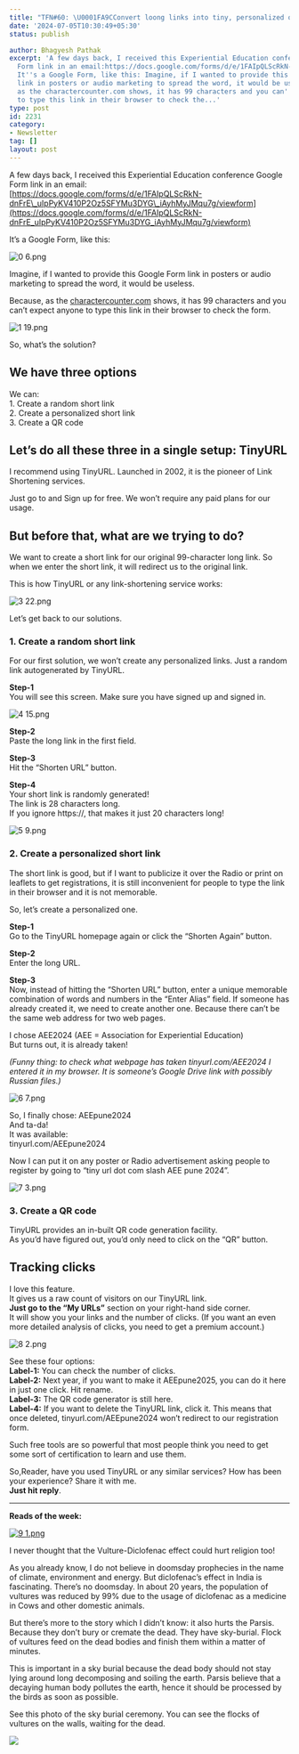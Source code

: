 ```yaml
---
title: "TFN#60: \U0001FA9CConvert loong links into tiny, personalized ones"
date: '2024-07-05T10:30:49+05:30'
status: publish

author: Bhagyesh Pathak
excerpt: 'A few days back, I received this Experiential Education conference Google
  Form link in an email:https://docs.google.com/forms/d/e/1FAIpQLScRkN-dnFrE\_uIpPyKV410P2Oz5SFYMu3DYG\_iAyhMyJMqu7g/viewform
  It''s a Google Form, like this: Imagine, if I wanted to provide this Google Form
  link in posters or audio marketing to spread the word, it would be useless. Because,
  as the charactercounter.com shows, it has 99 characters and you can''t expect anyone
  to type this link in their browser to check the...'
type: post
id: 2231
category:
- Newsletter
tag: []
layout: post
---
```


A few days back, I received this Experiential Education conference Google Form link in an email:  
​[https://docs.google.com/forms/d/e/1FAIpQLScRkN-dnFrE\_uIpPyKV410P2Oz5SFYMu3DYG\_iAyhMyJMqu7g/viewform](https://docs.google.com/forms/d/e/1FAIpQLScRkN-dnFrE_uIpPyKV410P2Oz5SFYMu3DYG_iAyhMyJMqu7g/viewform)​

It’s a Google Form, like this:

![0 6.png](https://embed.filekitcdn.com/e/tkwVjiL2WnM6sb9P2ZThes/t36fCWRfGYGxAG1DUiQeCn)

Imagine, if I wanted to provide this Google Form link in posters or audio marketing to spread the word, it would be useless.

Because, as the [charactercounter.com](https://charactercounter.com/) shows, it has 99 characters and you can’t expect anyone to type this link in their browser to check the form.

![1 19.png](https://embed.filekitcdn.com/e/tkwVjiL2WnM6sb9P2ZThes/uz1Mu2r5FTRib9xvxd5bwb)

So, what’s the solution?

We have three options
---------------------

We can:  
1\. Create a random short link  
2\. Create a personalized short link  
3\. Create a QR code

Let’s do all these three in a single setup: TinyURL
---------------------------------------------------

I recommend using TinyURL. Launched in 2002, it is the pioneer of Link Shortening services.

Just go to  and Sign up for free. We won’t require any paid plans for our usage.

But before that, what are we trying to do?
------------------------------------------

We want to create a short link for our original 99-character long link. So when we enter the short link, it will redirect us to the original link.

This is how TinyURL or any link-shortening service works:

![3 22.png](https://embed.filekitcdn.com/e/tkwVjiL2WnM6sb9P2ZThes/aZELb7ytV8JPBq6HU55MsF)

Let’s get back to our solutions.

### 1. Create a random short link

For our first solution, we won’t create any personalized links. Just a random link autogenerated by TinyURL.

**Step-1**​  
You will see this screen. Make sure you have signed up and signed in.

![4 15.png](https://embed.filekitcdn.com/e/tkwVjiL2WnM6sb9P2ZThes/6aDQXpLwh78TtsXHqKYzkr)

**Step-2**​  
Paste the long link in the first field.

**Step-3**​  
Hit the “Shorten URL” button.

**Step-4**​  
Your short link is randomly generated!  
The link is 28 characters long.  
If you ignore https://, that makes it just 20 characters long!

![5 9.png](https://embed.filekitcdn.com/e/tkwVjiL2WnM6sb9P2ZThes/9Ue3nyyMwuKxxRh3WYgDE2)

### 2. Create a personalized short link

The short link is good, but if I want to publicize it over the Radio or print on leaflets to get registrations, it is still inconvenient for people to type the link in their browser and it is not memorable.

So, let’s create a personalized one.

**Step-1**​  
Go to the TinyURL homepage again or click the “Shorten Again” button.

**Step-2**​  
Enter the long URL.

**Step-3**​  
Now, instead of hitting the “Shorten URL” button, enter a unique memorable combination of words and numbers in the “Enter Alias” field. If someone has already created it, we need to create another one. Because there can’t be the same web address for two web pages.

I chose AEE2024 (AEE = Association for Experiential Education)  
But turns out, it is already taken!

*(Funny thing: to check what webpage has taken tinyurl.com/AEE2024 I entered it in my browser. It is someone’s Google Drive link with possibly Russian files.)*

![6 7.png](https://embed.filekitcdn.com/e/tkwVjiL2WnM6sb9P2ZThes/479Vy3PrsSyH7hvajcs6eL)

So, I finally chose: AEEpune2024  
And ta-da!  
It was available:  
tinyurl.com/AEEpune2024

Now I can put it on any poster or Radio advertisement asking people to register by going to “tiny url dot com slash AEE pune 2024”.

![7 3.png](https://embed.filekitcdn.com/e/tkwVjiL2WnM6sb9P2ZThes/tvcXcTFqcR6ShFFEUDmxv4)

### 3. Create a QR code

TinyURL provides an in-built QR code generation facility.  
As you’d have figured out, you’d only need to click on the “QR” button.

Tracking clicks
---------------

I love this feature.  
It gives us a raw count of visitors on our TinyURL link.  
​**Just go to the “My URLs”** section on your right-hand side corner.  
It will show you your links and the number of clicks. (If you want an even more detailed analysis of clicks, you need to get a premium account.)

![8 2.png](https://embed.filekitcdn.com/e/tkwVjiL2WnM6sb9P2ZThes/eQ4WMdPxhxGSR4Yp33Jcsv)

See these four options:  
​**Label-1:** You can check the number of clicks.  
​**Label-2:** Next year, if you want to make it AEEpune2025, you can do it here in just one click. Hit rename.  
​**Label-3:** The QR code generator is still here.  
​**Label-4:** If you want to delete the TinyURL link, click it. This means that once deleted, tinyurl.com/AEEpune2024 won’t redirect to our registration form.

Such free tools are so powerful that most people think you need to get some sort of certification to learn and use them.

So,Reader, have you used TinyURL or any similar services? How has been your experience? Share it with me.  
​**Just hit reply**.

---

**Reads of the week:**

[![9 1.png](https://embed.filekitcdn.com/e/tkwVjiL2WnM6sb9P2ZThes/4sWa251u7MY5ErgV9Vuzao)](https://www.stoneageherbalist.com/p/how-diclofenac-is-killing-zoroastrianism?utm_source=activity_item)

I never thought that the Vulture-Diclofenac effect could hurt religion too!

As you already know, I do not believe in doomsday prophecies in the name of climate, environment and energy. But diclofenac’s effect in India is fascinating. There’s no doomsday. In about 20 years, the population of vultures was reduced by 99% due to the usage of diclofenac as a medicine in Cows and other domestic animals.

But there’s more to the story which I didn’t know: it also hurts the Parsis. Because they don’t bury or cremate the dead. They have sky-burial. Flock of vultures feed on the dead bodies and finish them within a matter of minutes.

This is important in a sky burial because the dead body should not stay lying around long decomposing and soiling the earth. Parsis believe that a decaying human body pollutes the earth, hence it should be processed by the birds as soon as possible.

See this photo of the sky burial ceremony. You can see the flocks of vultures on the walls, waiting for the dead.

![](https://embed.filekitcdn.com/e/tkwVjiL2WnM6sb9P2ZThes/qm43hRk3gtv2UFP8DNGs7V)

​